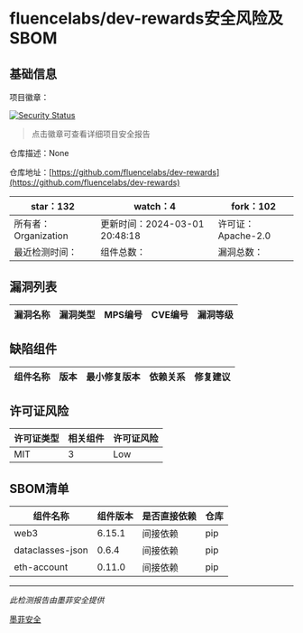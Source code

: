 # fluencelabs/dev-rewards安全风险及SBOM

## 基础信息

项目徽章：

[![Security Status](https://www.murphysec.com/platform3/v31/badge/1763636673810636800.svg)](https://www.murphysec.com/console/report/1763636659659055105/1763636673810636800)

> 点击徽章可查看详细项目安全报告

仓库描述：None

仓库地址：[https://github.com/fluencelabs/dev-rewards](https://github.com/fluencelabs/dev-rewards)

| star：132 | watch：4 | fork：102 |
| ----------- | -------------- | ------------ |
| 所有者：Organization | 更新时间：2024-03-01 20:48:18 | 许可证：Apache-2.0 |
| 最近检测时间： | 组件总数： | 漏洞总数： |




## 漏洞列表

| 漏洞名称 | 漏洞类型 | MPS编号 | CVE编号 | 漏洞等级 |
| ------- | ------ | ------- | ------ | ----- |





## 缺陷组件

| 组件名称 | 版本 | 最小修复版本 | 依赖关系 | 修复建议 |
| -------- | ---- | ------------ | -------- | -------- |





## 许可证风险

| 许可证类型 | 相关组件 | 许可证风险 |
| ---------- | -------- | ---------- |
|MIT|3|Low|




## SBOM清单

| 组件名称 | 组件版本 | 是否直接依赖 | 仓库 |
| -------- | -------- | ------------ | ---- |
|web3|6.15.1|间接依赖|pip|
|dataclasses-json|0.6.4|间接依赖|pip|
|eth-account|0.11.0|间接依赖|pip|


------

*此检测报告由墨菲安全提供*

[墨菲安全](www.murphysec.com)